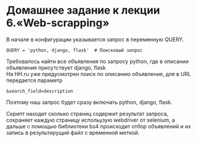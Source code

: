 # Домашнее задание к лекции 6.«Web-scrapping»
В начале в конфигурации указывается запрос в переменную QUERY.  
```
QUERY = 'python, django, flask'  # Поисковый запрос
```
Требовалось найти все объявления по запросу python, где в описании объявления присутствует django, flask  
На HH.ru уже предусмотрен поиск по описанию объявления, для в URL передается параметр 
```
&search_field=description
```
Поэтому наш запрос будет сразу включать python, django, flask.  
  
Скрипт находит сколько страниц содержит результат запроса, сохраняет каждую страницу испольузую webdriver от selenium, а дальше с помощью библиотеки bs4 происходит отбор объявлений и их запись в результирущий файл с временной меткой.